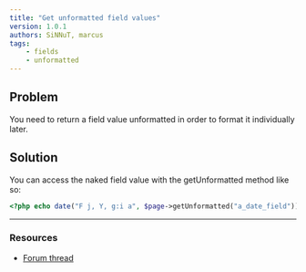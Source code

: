 ```yaml
---
title: "Get unformatted field values"
version: 1.0.1
authors: SiNNuT, marcus
tags:
    - fields
    - unformatted
---
```


## Problem

You need to return a field value unformatted in order to format it individually later.

## Solution

You can access the naked field value with the getUnformatted method like so:

```php
<?php echo date("F j, Y, g:i a", $page->getUnformatted("a_date_field")); ?>
```

---

### Resources

-   [Forum thread](https://processwire.com/talk/topic/1978-how-to-format-dates-in-templates/#entry18517)
